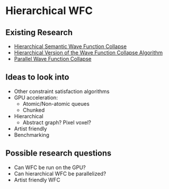  # Hierarchical WFC

## Existing Research

* [Hierarchical Semantic Wave Function Collapse](https://dl.acm.org/doi/pdf/10.1145/3582437.3587209)
* [Hierarchical Version of the Wave Function Collapse Algorithm](https://dspace.cuni.cz/handle/20.500.11956/181572)
* [Parallel Wave Function Collapse](https://amylh.github.io/WaveCollapseGen/texts/wfc-report.pdf)

## Ideas to look into

* Other constraint satisfaction algorithms
* GPU acceleration:
  * Atomic/Non-atomic queues
  * Chunked
* Hierarchical
  * Abstract graph? Pixel voxel?
* Artist friendly
* Benchmarking

## Possible research questions

* Can WFC be run on the GPU?
* Can hierarchical WFC be parallelized?
* Artist friendly WFC
